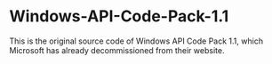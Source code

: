 Windows-API-Code-Pack-1.1
=========================

This is the original source code of Windows API Code Pack 1.1, which Microsoft has already decommissioned from their website.
